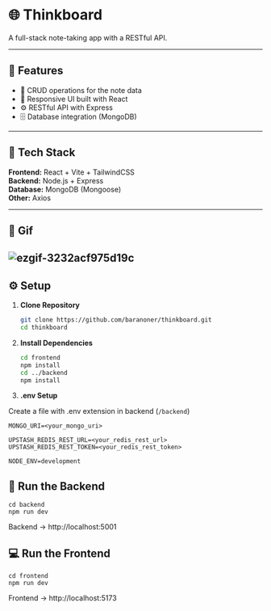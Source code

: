 # 🌐 Thinkboard
  
 A full-stack note-taking app with a RESTful API.

---

## 🚀 Features
- 📄 CRUD operations for the note data
- 📱 Responsive UI built with React
- ⚙️ RESTful API with Express
- 🗄️ Database integration (MongoDB)

---

## 🧱 Tech Stack
**Frontend:** React + Vite + TailwindCSS  
**Backend:** Node.js + Express  
**Database:** MongoDB (Mongoose)  
**Other:** Axios

---

## 📸 Gif

![ezgif-3232acf975d19c](https://github.com/user-attachments/assets/bbfc35a7-66d6-4d6a-ae5c-56564500066d)
---

## ⚙️ Setup

1. **Clone Repository**
   ```bash
   git clone https://github.com/baranoner/thinkboard.git
   cd thinkboard
2. **Install Dependencies**
   ```bash
   cd frontend
   npm install
   cd ../backend
   npm install
3. **.env Setup**

Create a file with .env extension in backend (`/backend`)
```
MONGO_URI=<your_mongo_uri>

UPSTASH_REDIS_REST_URL=<your_redis_rest_url>
UPSTASH_REDIS_REST_TOKEN=<your_redis_rest_token>

NODE_ENV=development
``` 

## 🔧 Run the Backend

```
cd backend
npm run dev
```
Backend -> http://localhost:5001
## 💻 Run the Frontend

```
cd frontend
npm run dev
```
Frontend -> http://localhost:5173
